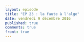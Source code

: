 ```yaml
---
layout: episode
title: "EP 23 : la faute à l'algo"
date: vendredi 9 décembre 2016
published: true
comments: true
front: true
---
```

